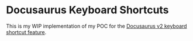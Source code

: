 # Docusaurus Keyboard Shortcuts

This is my WIP implementation of my POC for the [Docusaurus v2 keyboard shortcut feature](https://github.com/facebook/docusaurus/issues/2267#issue-560466840).
